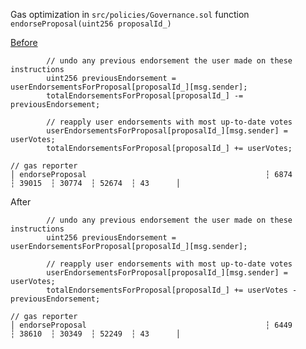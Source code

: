 Gas optimization in `src/policies/Governance.sol` function `endorseProposal(uint256 proposalId_)`

[Before](https://github.com/code-423n4/2022-08-olympus/blob/main/src/policies/Governance.sol#L194)
```
        // undo any previous endorsement the user made on these instructions
        uint256 previousEndorsement = userEndorsementsForProposal[proposalId_][msg.sender];
        totalEndorsementsForProposal[proposalId_] -= previousEndorsement;

        // reapply user endorsements with most up-to-date votes
        userEndorsementsForProposal[proposalId_][msg.sender] = userVotes;
        totalEndorsementsForProposal[proposalId_] += userVotes;

```
```
// gas reporter
│ endorseProposal                                        ┆ 6874            ┆ 39015  ┆ 30774  ┆ 52674  ┆ 43      │
```

After

```
        // undo any previous endorsement the user made on these instructions
        uint256 previousEndorsement = userEndorsementsForProposal[proposalId_][msg.sender];

        // reapply user endorsements with most up-to-date votes
        userEndorsementsForProposal[proposalId_][msg.sender] = userVotes;
        totalEndorsementsForProposal[proposalId_] += userVotes - previousEndorsement;
```

```
// gas reporter
│ endorseProposal                                        ┆ 6449            ┆ 38610  ┆ 30349  ┆ 52249  ┆ 43      │
```